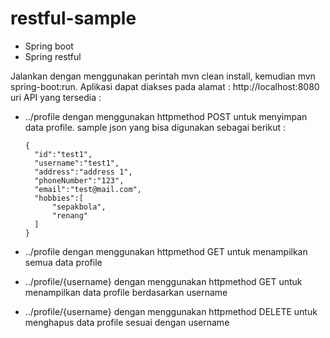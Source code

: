# restful-sample

- Spring boot
- Spring restful

Jalankan dengan menggunakan perintah mvn clean install, kemudian mvn spring-boot:run. 
Aplikasi dapat diakses pada alamat : http://localhost:8080
uri API yang tersedia : 
- ../profile dengan menggunakan httpmethod POST untuk menyimpan data profile. sample json yang bisa digunakan sebagai berikut :

  ```
  {
	"id":"test1",
	"username":"test1",
	"address":"address 1",
	"phoneNumber":"123",
	"email":"test@mail.com",
	"hobbies":[
		"sepakbola",
		"renang"
	]
  }
  ```

- ../profile dengan menggunakan httpmethod GET untuk menampilkan semua data profile
- ../profile/{username} dengan menggunakan httpmethod GET untuk menampilkan data profile berdasarkan username
- ../profile/{username} dengan menggunakan httpmethod DELETE untuk menghapus data profile sesuai dengan username	

